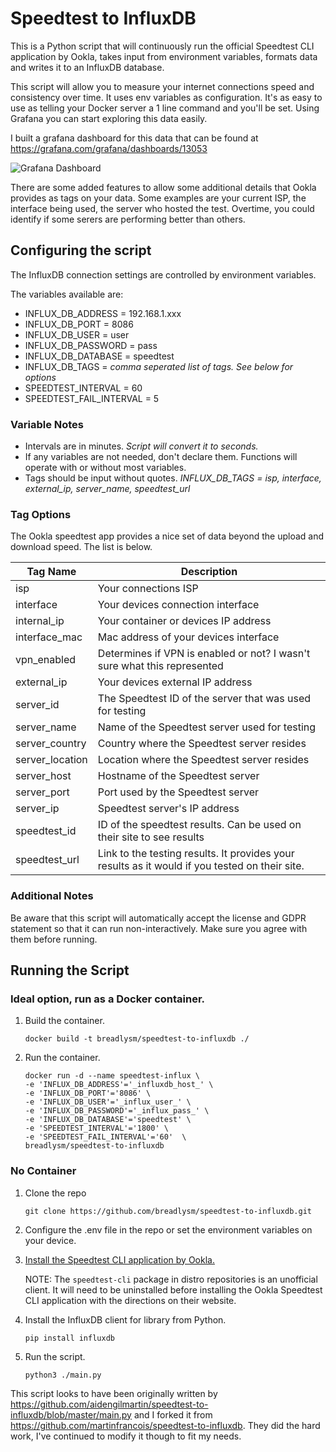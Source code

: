 # Speedtest to InfluxDB

This is a Python script that will continuously run the official Speedtest CLI application by Ookla, takes input from environment variables, formats data and writes it to an InfluxDB database.

This script will allow you to measure your internet connections speed and consistency over time. It uses env variables as configuration. It's as easy to use as telling your Docker server a 1 line command and you'll be set. Using Grafana you can start exploring this data easily. 

I built a grafana dashboard for this data that can be found at https://grafana.com/grafana/dashboards/13053

![Grafana Dashboard](https://grafana.com/api/dashboards/13053/images/8976/image)

There are some added features to allow some additional details that Ookla provides as tags on your data. Some examples are your current ISP, the interface being used, the server who hosted the test. Overtime, you could identify if some serers are performing better than others. 

## Configuring the script

The InfluxDB connection settings are controlled by environment variables.

The variables available are:
- INFLUX_DB_ADDRESS = 192.168.1.xxx
- INFLUX_DB_PORT = 8086
- INFLUX_DB_USER = user
- INFLUX_DB_PASSWORD = pass
- INFLUX_DB_DATABASE = speedtest
- INFLUX_DB_TAGS = *comma seperated list of tags. See below for options*
- SPEEDTEST_INTERVAL = 60
- SPEEDTEST_FAIL_INTERVAL = 5

### Variable Notes
- Intervals are in minutes. *Script will convert it to seconds.*
- If any variables are not needed, don't declare them. Functions will operate with or without most variables. 
- Tags should be input without quotes. *INFLUX_DB_TAGS = isp, interface, external_ip, server_name, speedtest_url*
  
### Tag Options
The Ookla speedtest app provides a nice set of data beyond the upload and download speed. The list is below. 

| Tag Name 	| Description 	|
|-	|-	|
| isp 	| Your connections ISP 	|
| interface 	| Your devices connection interface 	|
| internal_ip 	| Your container or devices IP address 	|
| interface_mac 	| Mac address of your devices interface 	|
| vpn_enabled 	| Determines if VPN is enabled or not? I wasn't sure what this represented 	|
| external_ip 	| Your devices external IP address 	|
| server_id 	| The Speedtest ID of the server that  was used for testing 	|
| server_name 	| Name of the Speedtest server used  for testing 	|
| server_country 	| Country where the Speedtest server  resides 	|
| server_location | Location where the Speedtest server  resides  |
| server_host 	| Hostname of the Speedtest server 	|
| server_port 	| Port used by the Speedtest server 	|
| server_ip 	| Speedtest server's IP address 	|
| speedtest_id 	| ID of the speedtest results. Can be  used on their site to see results 	|
| speedtest_url 	| Link to the testing results. It provides your results as it would if you tested on their site.  	|

### Additional Notes
Be aware that this script will automatically accept the license and GDPR statement so that it can run non-interactively. Make sure you agree with them before running.

## Running the Script

### Ideal option, run as a Docker container. 

1. Build the container.

    `docker build -t breadlysm/speedtest-to-influxdb ./`

2. Run the container.
    ```
    docker run -d --name speedtest-influx \
    -e 'INFLUX_DB_ADDRESS'='_influxdb_host_' \
    -e 'INFLUX_DB_PORT'='8086' \
    -e 'INFLUX_DB_USER'='_influx_user_' \
    -e 'INFLUX_DB_PASSWORD'='_influx_pass_' \
    -e 'INFLUX_DB_DATABASE'='speedtest' \
    -e 'SPEEDTEST_INTERVAL'='1800' \
    -e 'SPEEDTEST_FAIL_INTERVAL'='60'  \
    breadlysm/speedtest-to-influxdb
    ```
### No Container

1. Clone the repo 

    `git clone https://github.com/breadlysm/speedtest-to-influxdb.git`   

2. Configure the .env file in the repo or set the environment variables on your device. 

3. [Install the Speedtest CLI application by Ookla.](https://www.speedtest.net/apps/cli)

    NOTE: The `speedtest-cli` package in distro repositories is an unofficial client. It will need to be uninstalled before installing the Ookla Speedtest CLI application with the directions on their website.

4. Install the InfluxDB client for library from Python.

    `pip install influxdb`

5. Run the script.

    `python3 ./main.py`



This script looks to have been originally written by https://github.com/aidengilmartin/speedtest-to-influxdb/blob/master/main.py and I forked it from https://github.com/martinfrancois/speedtest-to-influxdb. They did the hard work, I've continued to modify it though to fit my needs.
